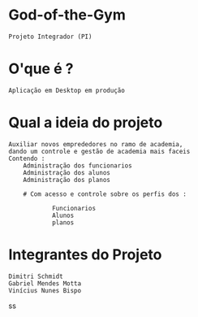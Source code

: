 # God-of-the-Gym

    Projeto Integrador (PI)

# O'que é ? 

    Aplicação em Desktop em produção

# Qual a ideia do projeto 

    Auxiliar novos emprededores no ramo de academia, 
    dando um controle e gestão de academia mais faceis 
    Contendo : 
        Administração dos funcionarios
        Administração dos alunos 
        Administração dos planos 

        # Com acesso e controle sobre os perfis dos :

                Funcionarios 
                Alunos
                planos

# Integrantes do Projeto 

    Dimitri Schmidt
    Gabriel Mendes Motta 
    Vinícius Nunes Bispo 

ss